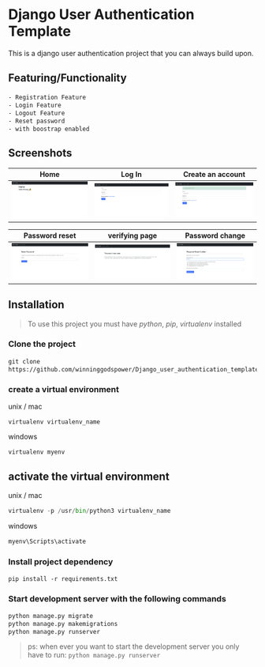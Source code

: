 # Django User Authentication Template

This is a django user authentication project that you can always build upon.

## Featuring/Functionality
    - Registration Feature
    - Login Feature
    - Logout Feature
    - Reset password
    - with boostrap enabled

## Screenshots
| Home | Log In | Create an account |
| -------|--------------|-----------------|
| <img src="screenshots/home.png" width="200"> | <img src="./screenshots/login.png" width="200"> | <img src="./screenshots/create_an_account.png" width="200"> |

| Password reset | verifying page | Password change |
| ---------------|------------------|-----------------|
| <img src="./screenshots/password_reset.png" width="200"> | <img src="./screenshots/verifying_page.png" width="200"> | <img src="./screenshots/change_password.png" width="200"> |


## Installation

> To use this project you must have *python*,  *pip*, *virtualenv* installed

### Clone the project

```git
git clone https://github.com/winninggodspower/Django_user_authentication_template.git
```

### create a virtual environment

unix / mac

```pyhton
virtualenv virtualenv_name
```

windows

```pyhton
virtualenv myenv
```

## activate the virtual environment
unix / mac

``` python
virtualenv -p /usr/bin/python3 virtualenv_name
```

windows

``` python
myenv\Scripts\activate
```



### Install project dependency

``` console
pip install -r requirements.txt
```

### Start development server with the following commands

```` console
python manage.py migrate
python manage.py makemigrations
python manage.py runserver
````

> ps: when ever you want to start the development server you only have to run: ```` python manage.py runserver ````




